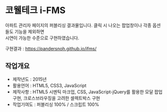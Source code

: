 # 코웰테크 i-FMS
아파트 관리자 페이지의 퍼블리싱 결과물입니다.
클릭 시 나오는 팝업창이나 각종 옵션들도 기능을 제외하면<br/>
시연이 가능한 수준으로 구현하였습니다.

구현결과 : https://pandersnoh.github.io/ifms/

## 작업개요
- 제작년도 : 2015년
- 활용언어 : HTML5, CSS3, JavaScript
- 제작사항 : HTML5 시멘틱 마크업, CSS, JavaScript-jQuery를 활용한 모달 팝업 구현, 크로스브라우징을 고려한 셀렉트박스 구현
- 작업기여도 : 퍼블리싱 100% / 스크립트 100%
